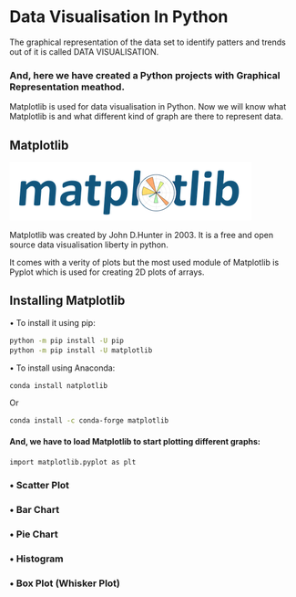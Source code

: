# Data Visualisation In Python 
The graphical representation of the data set to identify patters and trends out of it is called DATA VISUALISATION.

### And, here we have created a Python projects with Graphical Representation meathod.

Matplotlib is used for data visualisation in Python. Now we will know what Matplotlib is and what different kind of graph are there to represent data.
## Matplotlib 

![logo]( https://github.com/YashShreshthaRaj404/data_visualisation/blob/main/matplotlib-logo.png)

Matplotlib was created by John D.Hunter in 2003. It is a free and open source data visualisation liberty in python.

It comes with a verity of plots but the most used module of Matplotlib is Pyplot which is used for creating 2D plots of arrays.

## Installing Matplotlib 

• To install it using pip:
```bash
python -m pip install -U pip
python -m pip install -U matplotlib 
```
• To install using Anaconda:
```bash
conda install natplotlib
```
Or
```bash
conda install -c conda-forge matplotlib

```


#### And, we have to load Matplotlib to start plotting different graphs:

```bash
import matplotlib.pyplot as plt
```


### • Scatter Plot
### • Bar Chart 
### • Pie Chart
### • Histogram 
### • Box Plot (Whisker Plot)



